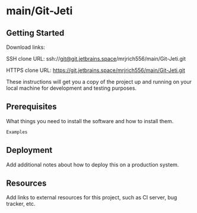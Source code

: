 # main/Git-Jeti



## Getting Started

Download links:

SSH clone URL: ssh://git@git.jetbrains.space/mrjrich556/main/Git-Jeti.git

HTTPS clone URL: https://git.jetbrains.space/mrjrich556/main/Git-Jeti.git



These instructions will get you a copy of the project up and running on your local machine for development and testing purposes.

## Prerequisites

What things you need to install the software and how to install them.

```
Examples
```

## Deployment

Add additional notes about how to deploy this on a production system.

## Resources

Add links to external resources for this project, such as CI server, bug tracker, etc.
